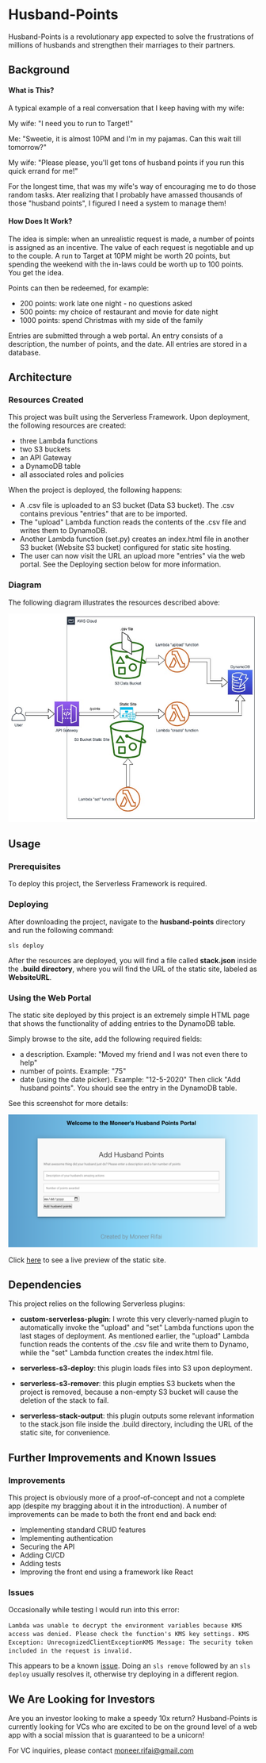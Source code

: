 # Husband-Points

Husband-Points is a revolutionary app expected to solve the frustrations of millions of husbands and strengthen their marriages to their partners. 

## Background

#### What is This?

A typical example of a real conversation that I keep having with my wife:

My wife: "I need you to run to Target!"

Me: "Sweetie, it is almost 10PM and I'm in my pajamas. Can this wait till tomorrow?"

My wife: "Please please, you'll get tons of husband points if you run this quick errand for me!"

For the longest time, that was my wife's way of encouraging me to do those random tasks. Ater realizing that I probably have amassed thousands of those "husband points", I figured I need a system to manage them!

#### How Does It Work?

The idea is simple: when an unrealistic request is made, a number of points is assigned as an incentive. The value of each request is negotiable and up to the couple. A run to Target at 10PM might be worth 20 points, but spending the weekend with the in-laws could be worth up to 100 points. You get the idea.

Points can then be redeemed, for example:
- 200 points: work late one night - no questions asked
- 500 points: my choice of restaurant and movie for date night
- 1000 points: spend Christmas with my side of the family 

Entries are submitted through a web portal. An entry consists of a description, the number of points, and the date. All entries are stored in a database.

## Architecture

### Resources Created

This project was built using the Serverless Framework. Upon deployment, the following resources are created:
- three Lambda functions
- two S3 buckets
- an API Gateway
- a DynamoDB table
- all associated roles and policies

When the project is deployed, the following happens:
- A .csv file is uploaded to an S3 bucket (Data S3 bucket). The .csv contains previous "entries" that are to be imported.
- The "upload" Lambda function reads the contents of the .csv file and writes them to DynamoDB.
- Another Lambda function (set.py) creates an index.html file in another S3 bucket (Website S3 bucket) configured for static site hosting.
- The user can now visit the URL an upload more "entries" via the web portal. See the Deploying section below for more information.

### Diagram

The following diagram illustrates the resources described above:

![Architecture Diagram](./images/husband-points.jpg)

## Usage

### Prerequisites
To deploy this project, the Serverless Framework is required.

### Deploying 

After downloading the project, navigate to the **husband-points** directory and run the following command:

```
sls deploy
```
After the resources are deployed, you will find a file called **stack.json** inside the **.build directory**, where you will find the URL of the static site, labeled as **WebsiteURL**.

### Using the Web Portal

The static site deployed by this project is an extremely simple HTML page that shows the functionality of adding entries to the DynamoDB table.

Simply browse to the site, add the following required fields:
- a description. Example: "Moved my friend and I was not even there to help"
- number of points. Example: "75"
- date (using the date picker). Example: "12-5-2020"
Then click "Add husband points". You should see the entry in the DynamoDB table.

See this screenshot for more details:

![Husband Points Site](./images/husband-points-site.png)

Click [here](http://husband-points-dev-us-west-1.s3-website-us-west-1.amazonaws.com/index.html) to see a live preview of the static site. 

## Dependencies

This project relies on the following Serverless plugins:

  - **custom-serverless-plugin**: I wrote this very cleverly-named plugin to automatically invoke the "upload" and "set" Lambda functions upon the last stages of deployment. As mentioned earlier, the "upload" Lambda function reads the contents of the .csv file and write them to Dynamo, while the "set" Lambda function creates the index.html file.

  - **serverless-s3-deploy**: this plugin loads files into S3 upon deployment.

  - **serverless-s3-remover**: this plugin empties S3 buckets when the project is removed, because a non-empty S3 bucket will cause the deletion of the stack to fail.

  - **serverless-stack-output**: this plugin outputs some relevant information to the stack.json file inside the .build directory, including the URL of the static site, for convenience.

## Further Improvements and Known Issues

### Improvements

This project is obviously more of a proof-of-concept and not a complete app (despite my bragging about it in the introduction). A number of improvements can be made to both the front end and back end:

- Implementing standard CRUD features
- Implementing authentication
- Securing the API
- Adding CI/CD
- Adding tests
- Improving the front end using a framework like React

### Issues

Occasionally while testing I would run into this error:

`Lambda was unable to decrypt the environment variables because KMS access was denied. Please check the function's KMS key settings. KMS Exception: UnrecognizedClientExceptionKMS Message: The security token included in the request is invalid.`

This appears to be a known [issue](https://github.com/serverless/examples/issues/279). Doing an `sls remove` followed by an `sls deploy` usually resolves it, otherwise try deploying in a different region.


## We Are Looking for Investors

Are you an investor looking to make a speedy 10x return? Husband-Points is currently looking for VCs who are excited to be on the ground level of a web app with a social mission that is guaranteed to be a unicorn!

For VC inquiries, please contact moneer.rifai@gmail.com


